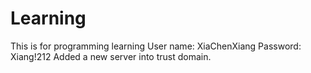 # Learning
This is for programming learning
User name: XiaChenXiang
Password:  Xiang!212
Added a new server into trust domain.

